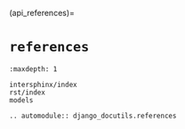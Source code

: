 (api_references)=

# `references`

```{toctree}
:maxdepth: 1

intersphinx/index
rst/index
models
```

```{eval-rst}
.. automodule:: django_docutils.references
```
